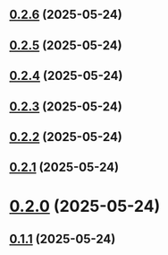 ## [0.2.6](https://github.com/alysonmota/understanding-pr-and-changelong/compare/v0.2.5...v0.2.6) (2025-05-24)

## [0.2.5](https://github.com/alysonmota/understanding-pr-and-changelong/compare/v0.2.4...v0.2.5) (2025-05-24)

## [0.2.4](https://github.com/alysonmota/understanding-pr-and-changelong/compare/v0.2.3...v0.2.4) (2025-05-24)

## [0.2.3](https://github.com/alysonmota/understanding-pr-and-changelong/compare/v0.2.2...v0.2.3) (2025-05-24)

## [0.2.2](https://github.com/alysonmota/understanding-pr-and-changelong/compare/v0.2.1...v0.2.2) (2025-05-24)

## [0.2.1](https://github.com/alysonmota/understanding-pr-and-changelong/compare/v0.2.0...v0.2.1) (2025-05-24)

# [0.2.0](https://github.com/alysonmota/understanding-pr-and-changelong/compare/v0.1.1...v0.2.0) (2025-05-24)

## [0.1.1](https://github.com/alysonmota/understanding-pr-and-changelong/compare/v0.1.0...v0.1.1) (2025-05-24)
